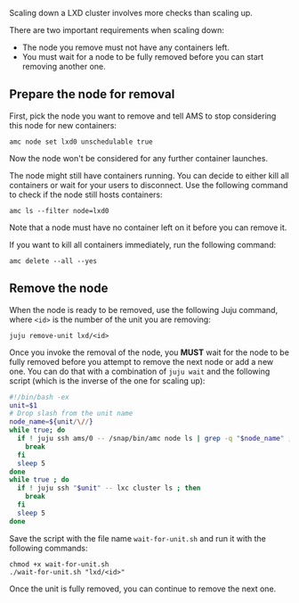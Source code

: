 Scaling down a LXD cluster involves more checks than scaling up.

There are two important requirements when scaling down:
 - The node you remove must not have any containers left.
 - You must wait for a node to be fully removed before you can start removing another one.

## Prepare the node for removal

First, pick the node you want to remove and tell AMS to stop considering this node for new containers:

    amc node set lxd0 unschedulable true

Now the node won't be considered for any further container launches.

The node might still have containers running. You can decide to either kill all containers or wait for your users to disconnect.
Use the following command to check if the node still hosts containers:

    amc ls --filter node=lxd0

Note that a node must have no container left on it before you can remove it.

If you want to kill all containers immediately, run the following command:

    amc delete --all --yes

## Remove the node

When the node is ready to be removed, use the following Juju command, where `<id>` is the number of the unit you are removing:

    juju remove-unit lxd/<id>

Once you invoke the removal of the node, you **MUST** wait for the node to be fully removed before you attempt to remove the next node or add a new one. You can do that with a combination of `juju wait` and the following script (which is the inverse of the one for scaling up):

```bash
#!/bin/bash -ex
unit=$1
# Drop slash from the unit name
node_name=${unit/\//}
while true; do
  if ! juju ssh ams/0 -- /snap/bin/amc node ls | grep -q "$node_name" ; then
    break
  fi
  sleep 5
done
while true ; do
  if ! juju ssh "$unit" -- lxc cluster ls ; then
    break
  fi
  sleep 5
done
```

Save the script with the file name `wait-for-unit.sh` and run it with the following commands:

    chmod +x wait-for-unit.sh
    ./wait-for-unit.sh "lxd/<id>"

Once the unit is fully removed, you can continue to remove the next one.
